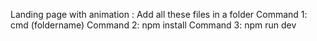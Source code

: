 Landing page with animation :
Add all these files in a folder
Command 1: cmd (foldername)
Command 2: npm install
Command 3: npm run dev

